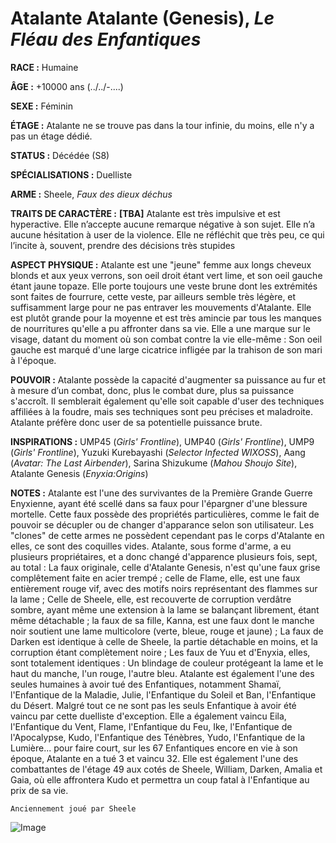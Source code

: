 # Atalante Atalante (Genesis), *Le Fléau des Enfantiques*

**RACE :** Humaine

**ÂGE :** +10000 ans (../../-....)

**SEXE :** Féminin

**ÉTAGE :** Atalante ne se trouve pas dans la tour infinie, du moins, elle n'y a pas un étage dédié.

**STATUS :** Décédée (S8)

**SPÉCIALISATIONS :** Duelliste

**ARME :** Sheele, *Faux des dieux déchus*

**TRAITS DE CARACTÈRE :** **[TBA]** Atalante est très impulsive et est hyperactive. Elle n’accepte aucune remarque négative à son sujet.  Elle n’a aucune hésitation à user de la violence. Elle ne réfléchit que très peu, ce qui l’incite à, souvent, prendre des décisions très stupides

**ASPECT PHYSIQUE :** Atalante est une "jeune" femme aux longs cheveux blonds et aux yeux verrons, son oeil droit étant vert lime, et son oeil gauche étant jaune topaze. Elle porte toujours une veste brune dont les extrémités sont faites de fourrure, cette veste, par ailleurs semble très légère, et suffisamment large pour ne pas entraver les mouvements d'Atalante. Elle est plutôt grande pour la moyenne et est très amincie par tous les manques de nourritures qu'elle a pu affronter dans sa vie. Elle a une marque sur le visage, datant du moment où son combat contre la vie elle-même : Son oeil gauche est marqué d'une large cicatrice infligée par la trahison de son mari à l'époque.

**POUVOIR :** Atalante possède la capacité d'augmenter sa puissance au fur et à mesure d’un combat, donc, plus le combat dure, plus sa puissance s'accroît. Il semblerait également qu'elle soit capable d'user des techniques affiliées à la foudre, mais ses techniques sont peu précises et maladroite. Atalante préfère donc user de sa potentielle puissance brute.

**INSPIRATIONS :** UMP45 (*Girls' Frontline*), UMP40 (*Girls' Frontline*), UMP9 (*Girls' Frontline*), Yuzuki Kurebayashi (*Selector Infected WIXOSS*), Aang (*Avatar: The Last Airbender*), Sarina Shizukume (*Mahou Shoujo Site*), Atalante Genesis (*Enyxia:Origins*)

**NOTES :** Atalante est l'une des survivantes de la Première Grande Guerre Enyxienne, ayant été scellé dans sa faux pour l'épargner d'une blessure mortelle. Cette faux possède des propriétés particulières, comme le fait de pouvoir se décupler ou de changer d'apparance selon son utilisateur. Les "clones" de cette armes ne possèdent cependant pas le corps d'Atalante en elles, ce sont des coquilles vides. Atalante, sous forme d'arme, a eu plusieurs propriétaires, et a donc changé d'apparence plusieurs fois, sept, au total : La faux originale, celle d'Atalante Genesis, n'est qu'une faux grise complêtement faite en acier trempé ; celle de Flame, elle, est une faux entièrement rouge vif, avec des motifs noirs représentant des flammes sur la lame ; Celle de Sheele, elle, est recouverte de corruption verdâtre sombre, ayant même une extension à la lame se balançant librement, étant même détachable ; la faux de sa fille, Kanna, est une faux dont le manche noir soutient une lame multicolore (verte, bleue, rouge et jaune) ; La faux de Darken est identique à celle de Sheele, la partie détachable en moins, et la corruption étant complètement noire ; Les faux de Yuu et d'Enyxia, elles, sont totalement identiques : Un blindage de couleur protégeant la lame et le haut du manche, l'un rouge, l'autre bleu. Atalante est également l'une des seules humaines à avoir tué des Enfantiques, notamment Shamaï, l'Enfantique de la Maladie, Julie, l'Enfantique du Soleil et Ban, l'Enfantique du Désert. Malgré tout ce ne sont pas les seuls Enfantique à avoir été vaincu par cette duelliste d'exception. Elle a également vaincu Eila, l'Enfantique du Vent, Flame, l'Enfantique du Feu, Ike, l'Enfantique de l'Apocalypse, Kudo, l'Enfantique des Ténèbres, Yudo, l'Enfantique de la Lumière... pour faire court, sur les 67 Enfantiques encore en vie à son époque, Atalante en a tué 3 et vaincu 32. Elle est également l'une des combattantes de l'étage 49 aux cotés de Sheele, William, Darken, Amalia et Gaia, où elle affrontera Kudo et permettra un coup fatal à l'Enfantique au prix de sa vie.

`Anciennement joué par Sheele`

![Image](https://share.alkanife.fr/bna.png)
